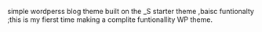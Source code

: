 simple wordperss blog theme built on the _S starter theme ,baisc funtionalty ;this is my fierst time making a complite funtionallity WP theme. 
